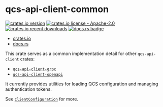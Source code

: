 # qcs-api-client-common

[![crates.io version](https://img.shields.io/crates/v/qcs-api-client-common)][crates.io]
[![crates.io license - Apache-2.0](https://img.shields.io/crates/l/qcs-api-client-common)][crates.io]
[![crates.io recent downloads](https://img.shields.io/crates/dr/qcs-api-client-common)][crates.io]
[![docs.rs badge](https://img.shields.io/docsrs/qcs-api-client-common)][docs.rs]

- [crates.io]
- [docs.rs]

This crate serves as a common implementation detail for other `qcs-api-client` crates:

- [`qcs-api-client-grpc`](https://crates.io/crates/qcs-api-client-grpc)
- [`qcs-api-client-openapi`](https://crates.io/crates/qcs-api-client-openapi)

It currently provides utilities for loading QCS configuration and managing authentication tokens.

See [`ClientConfiguration`][clientconfig] for more.

[clientconfig]: https://docs.rs/qcs-api-client-common/latest/qcs_api_client_common/configuration/struct.ClientConfiguration.html
[crates.io]: https://crates.io/crates/qcs-api-client-common
[docs.rs]: https://docs.rs/qcs-api-client-common
